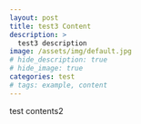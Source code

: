 ```yaml
---
layout: post
title: test3 Content
description: >
  test3 description
image: /assets/img/default.jpg
# hide_description: true
# hide_image: true
categories: test
# tags: example, content
---
```


test contents2
